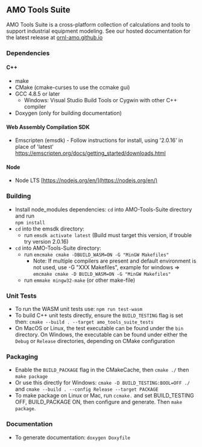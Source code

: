 AMO Tools Suite  
---------------

AMO Tools Suite is a cross-platform collection of calculations and tools to support industrial equipment modeling.
See our hosted documentation for the latest release at [ornl-amo.github.io](https://ornl-amo.github.io/)

### Dependencies
#### C++
- make
- CMake (cmake-curses to use the ccmake gui)
- GCC 4.8.5 or later
  - Windows: Visual Studio Build Tools or Cygwin with other C++ compiler
- Doxygen (only for building documentation)

#### Web Assembly Compilation SDK
- Emscripten (emsdk) - Follow instructions for install, using '2.0.16' in place of 'latest' https://emscripten.org/docs/getting_started/downloads.html

#### Node
- Node LTS [https://nodejs.org/en/](https://nodejs.org/en/) 

### Building
- Install node_modules dependencies: `cd` into AMO-Tools-Suite directory and run  
	 `npm install`
- `cd` into the emsdk directory: 
	- run `emsdk activate latest` (Build must target this version, if trouble try version 2.0.16)
- `cd` into AMO-Tools-Suite directory:  
    -  run `emcmake cmake -DBUILD_WASM=ON -G "MinGW Makefiles"` 
        -   Note: If multiple compilers are present and default environment is not used, use -G "XXX Makefiles",
        example for windows => `emcmake cmake -D BUILD_WASM=ON -G "MinGW Makefiles"`  
    - run `emmake mingw32-make` (or other make-file)

### Unit Tests
- To run the WASM unit tests use: `npm run test-wasm`
- To build C++ unit tests directly, ensure the `BUILD_TESTING` flag is set then: `cmake --build . --target amo_tools_suite_tests`
- On MacOS or Linux, the test executable can be found under the `bin` directory. On Windows, the executable can be found under either the `Debug` or `Release` directories, depending on CMake configuration

### Packaging
- Enable the `BUILD_PACKAGE` flag in the CMakeCache, then `cmake ./` then `make package`
- Or use this directly for Windows: `cmake -D BUILD_TESTING:BOOL=OFF ./` and `cmake --build . --config Release --target PACKAGE`
- To make package on Linux or Mac, run `ccmake.` and set BUILD_TESTING OFF, BUILD_PACKAGE ON, then configure and generate. Then `make package`.

### Documentation
- To generate documentation: `doxygen Doxyfile`
